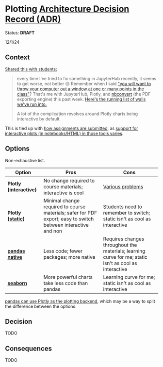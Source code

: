 # Plotting [Architecture Decision Record (ADR)](https://blog.18f.org/2021/07/06/architecture_decision_records_helpful_now_invaluable_later/)

Status: **DRAFT**

12/1/24

## Context

[Shared this with students:](https://edstem.org/us/courses/68651/discussion/5805993?comment=13444671)

> every time I've tried to fix something in JupyterHub recently, it seems to get worse, not better 😒 Remember when I said ["you will want to throw your computer out a window at one or many points in the class"](../../lecture_0.ipynb#you)? That's me with JupyterHub, Plotly, and [nbconvert](https://nbconvert.readthedocs.io/) (the PDF exporting engine) this past week. [Here's the running list of walls we've run into.][problems]
>
> A lot of the complication revolves around Plotly charts being interactive by default.

This is tied up with [how assignments are submitted](submission.md), as [support for interactive plots (in notebooks/HTML) in those tools varies](submission.md#options).

## Options

Non-exhaustive list.

| Option                                     | Pros                                                                                                          | Cons                                                                                                  |
| ------------------------------------------ | ------------------------------------------------------------------------------------------------------------- | ----------------------------------------------------------------------------------------------------- |
| **Plotly (interactive)**                   | No change required to course materials; interactive is cool                                                   | [Various problems][problems]                                                                          |
| **Plotly ([static][static])**              | Minimal change required to course materials; safer for PDF export; easy to switch between interactive and non | Students need to remember to switch; static isn't as cool as interactive                              |
| **[pandas native][pandas]**                | Less code; fewer packages; more native                                                                        | Requires changes throughout the materials; learning curve for me; static isn't as cool as interactive |
| **[seaborn](https://seaborn.pydata.org/)** | More powerful charts take less code than pandas                                                               | Learning curve for me; static isn't as cool as interactive                                            |

[problems]: https://web.archive.org/web/20251015160329/https://python-public-policy.afeld.me/en/nyu/meta/instructor_guide.html#jupyterhub-troubleshooting
[static]: https://plotly.com/python/renderers/#static-image-renderers
[pandas]: https://pandas.pydata.org/docs/getting_started/intro_tutorials/04_plotting.html

[pandas can use Plotly as the plotting backend](https://plotly.com/python/pandas-backend/), which may be a way to split the difference between the options.

## Decision

TODO

## Consequences

TODO
